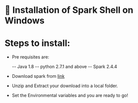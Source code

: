 # :memo: Installation of Spark Shell on Windows

# Steps to install: 

- Pre requisites are:

	-- Java 1.8
	-- python 2.7.1 and above
	-- Spark 2.4.4

- Download spark from [link](https://spark.apache.org/downloads.html)

- Unzip and Extract your download into a local folder.

- Set the Environmental variables and you are ready to go!
